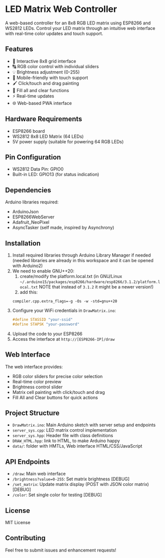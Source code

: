 # LED Matrix Web Controller

A web-based controller for an 8x8 RGB LED matrix using ESP8266 and WS2812 LEDs. Control your LED matrix through an intuitive web interface with real-time color updates and touch support.

## Features

- 🎨 Interactive 8x8 grid interface
- 🔠 RGB color control with individual sliders
- 💡 Brightness adjustment (0-255)
- 📱 Mobile-friendly with touch support
- 🖌️ Click/touch and drag painting
- 🎯 Fill all and clear functions
- ⚡ Real-time updates
- 🌐 Web-based PWA interface

## Hardware Requirements

- ESP8266 board
- WS2812 8x8 LED Matrix (64 LEDs)
- 5V power supply (suitable for powering 64 RGB LEDs)

## Pin Configuration

- WS2812 Data Pin: GPIO0
- Built-in LED: GPIO13 (for status indication)

## Dependencies

Arduino libraries required:
- ArduinoJson
- ESP8266WebServer
- Adafruit_NeoPixel
- AsyncTasker (self made, inspired by Asynchrony)

## Installation

1. Install required libraries through Arduino Library Manager if needed (needed libraries are already in this workspace and it can be opened with Arduino2)
1. We need to enable GNU++20:
   1. create/modify the platform.local.txt (in GNU/Linux `~/.arduino15/packages/esp8266/hardware/esp8266/3.1.2/platform.local.txt` NOTE that instead of `3.1.2` it might be a newer version!)
   1. add this:
   ```
   compiler.cpp.extra_flags=-g -Os -w -std=gnu++20
   ```
1. Configure your WiFi credentials in `DrawMatrix.ino`:
   ```cpp
   #define STASSID "your-ssid"
   #define STAPSK "your-password"
   ```
1. Upload the code to your ESP8266
4. Access the interface at `http://[ESP8266-IP]/draw`

## Web Interface

The web interface provides:
- RGB color sliders for precise color selection
- Real-time color preview
- Brightness control slider
- Matrix cell painting with click/touch and drag
- Fill All and Clear buttons for quick actions

## Project Structure

- `DrawMatrix.ino`: Main Arduino sketch with server setup and endpoints
- `server_sys.cpp`: LED matrix control implementation
- `server_sys.hpp`: Header file with class definitions
- `DRAW_HTML.hpp`: link to HTML, to make Arduino happy
- `data/`: folder with HMTLs, Web interface HTML/CSS/JavaScript

## API Endpoints

- `/draw`: Main web interface
- `/brightness?value=0-255`: Set matrix brightness [DEBUG]
- `/set_matrix`: Update matrix display (POST with JSON color matrix) [DEBUG]
- `/color`: Set single color for testing [DEBUG]

## License

MIT License

## Contributing

Feel free to submit issues and enhancement requests!